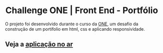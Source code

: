 <h1 align="center">
  <center>Challenge ONE | Front End - Portfólio</center>
</h1>

O projeto foi desenvolvido durante o curso da  <a href="https://www.oracle.com/br/" target="_blank">ONE</a>, um desafio da construção de um portifolio em html, css e aplicando responsividade.


## Veja a  <a href="https://monicamarcal.github.io/OracleNextEducation/portifolio/Portifolio/index.html">aplicação no ar</a>

 
